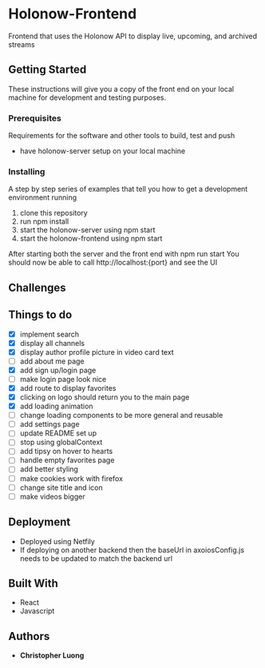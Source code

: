 # Holonow-Frontend

Frontend that uses the Holonow API to display live, upcoming, and archived streams

## Getting Started

These instructions will give you a copy of the front end on your local machine for development and testing purposes. 

### Prerequisites

Requirements for the software and other tools to build, test and push 
- have holonow-server setup on your local machine

### Installing

A step by step series of examples that tell you how to get a development
environment running

1. clone this repository
2. run npm install
3. start the holonow-server using npm start
4. start the holonow-frontend using npm start

After starting both the server and the front end with npm run start
You should now be able to call http://localhost:{port} and see the UI

## Challenges


## Things to do
- [x] implement search 
- [x] display all channels
- [x] display author profile picture in video card text
- [ ] add about me page
- [x] add sign up/login page
- [ ] make login page look nice
- [x] add route to display favorites
- [x] clicking on logo should return you to the main page
- [x] add loading animation 
- [ ] change loading components to be more general and reusable
- [ ] add settings page
- [ ] update README set up 
- [ ] stop using globalContext
- [ ] add tipsy on hover to hearts
- [ ] handle empty favorites page
- [ ] add better styling
- [ ] make cookies work with firefox
- [ ] change site title and icon
- [ ] make videos bigger

## Deployment
- Deployed using Netfily
- If deploying on another backend then the baseUrl in axoiosConfig.js needs to be updated to match the backend url


## Built With
  - React
  - Javascript  

## Authors
  - **Christopher Luong** 


<!-- https://stackoverflow.com/questions/50752350/page-not-found-when-trying-to-access-a-site-deployed-on-netlify -->
